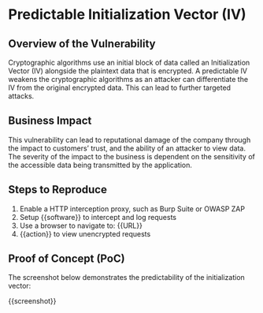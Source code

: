 # Predictable Initialization Vector (IV)

## Overview of the Vulnerability

Cryptographic algorithms use an initial block of data called an Initialization Vector (IV) alongside the plaintext data that is encrypted. A predictable IV weakens the cryptographic algorithms as an attacker can differentiate the IV from the original encrypted data. This can lead to further targeted attacks.

## Business Impact

This vulnerability can lead to reputational damage of the company through the impact to customers’ trust, and the ability of an attacker to view data. The severity of the impact to the business is dependent on the sensitivity of the accessible data being transmitted by the application.

## Steps to Reproduce

1. Enable a HTTP interception proxy, such as Burp Suite or OWASP ZAP
1. Setup {{software}} to intercept and log requests
1. Use a browser to navigate to: {{URL}}
1. {{action}} to view unencrypted requests

## Proof of Concept (PoC)

The screenshot below demonstrates the predictability of the initialization vector:

{{screenshot}}
